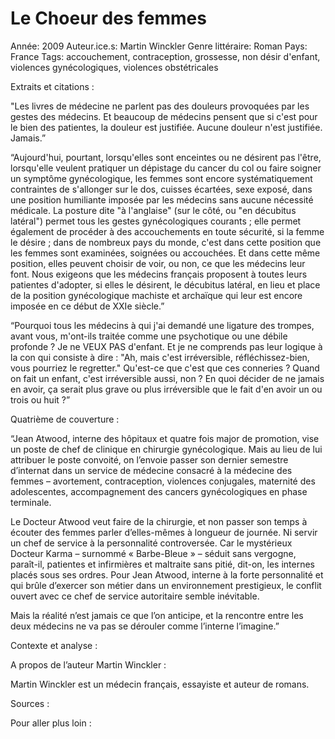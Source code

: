 # Le Choeur des femmes

Année: 2009
Auteur.ice.s: Martin Winckler
Genre littéraire: Roman
Pays: France
Tags: accouchement, contraception, grossesse, non désir d'enfant, violences gynécologiques, violences obstétricales

Extraits et citations : 

"Les livres de médecine ne parlent pas des douleurs provoquées par les gestes des médecins. Et beaucoup de médecins pensent que si c'est pour le bien des patientes, la douleur est justifiée. Aucune douleur n'est justifiée. Jamais.”

“Aujourd'hui, pourtant, lorsqu'elles sont enceintes ou ne désirent pas l'être, lorsqu'elle veulent pratiquer un dépistage du cancer du col ou faire soigner un symptôme gynécologique, les femmes sont encore systématiquement contraintes de s'allonger sur le dos, cuisses écartées, sexe exposé, dans une position humiliante imposée par les médecins sans aucune nécessité médicale. La posture dite "à l'anglaise" (sur le côté, ou "en décubitus latéral") permet tous les gestes gynécologiques courants ; elle permet également de procéder à des accouchements en toute sécurité, si la femme le désire ; dans de nombreux pays du monde, c'est dans cette position que les femmes sont examinées, soignées ou accouchées. Et dans cette même position, elles peuvent choisir de voir, ou non, ce que les médecins leur font. Nous exigeons que les médecins français proposent à toutes leurs patientes d'adopter, si elles le désirent, le décubitus latéral, en lieu et place de la position gynécologique machiste et archaïque qui leur est encore imposée en ce début de XXIe siècle.”

“Pourquoi tous les médecins à qui j'ai demandé une ligature des trompes, avant vous, m'ont-ils traitée comme une psychotique ou une débile profonde ? Je ne VEUX PAS d'enfant. Et je ne comprends pas leur logique à la con qui consiste à dire : "Ah, mais c'est irréversible, réfléchissez-bien, vous pourriez le regretter." Qu'est-ce que c'est que ces conneries ? Quand on fait un enfant, c'est irréversible aussi, non ? En quoi décider de ne jamais en avoir, ça serait plus grave ou plus irréversible que le fait d'en avoir un ou trois ou huit ?”

Quatrième de couverture : 

“Jean Atwood, interne des hôpitaux et quatre fois major de promotion, vise un poste de chef de clinique en chirurgie gynécologique. Mais au lieu de lui attribuer le poste convoité, on l’envoie passer son dernier semestre d’internat dans un service de médecine consacré à la médecine des femmes – avortement, contraception, violences conjugales, maternité des adolescentes, accompagnement des cancers gynécologiques en phase terminale.

Le Docteur Atwood veut faire de la chirurgie, et non passer son temps à écouter des femmes parler d’elles-mêmes à longueur de journée. Ni servir un chef de service à la personnalité controversée. Car le mystérieux Docteur Karma – surnommé « Barbe-Bleue » – séduit sans vergogne, paraît-il, patientes et infirmières et maltraite sans pitié, dit-on, les internes placés sous ses ordres. Pour Jean Atwood, interne à la forte personnalité et qui brûle d’exercer son métier dans un environnement prestigieux, le conflit ouvert avec ce chef de service autoritaire semble inévitable.

Mais la réalité n’est jamais ce que l’on anticipe, et la rencontre entre les deux médecins ne va pas se dérouler comme l’interne l’imagine.”

Contexte et analyse : 

A propos de l’auteur Martin Winckler : 

Martin Winckler est un médecin français, essayiste et auteur de romans. 

Sources : 

Pour aller plus loin :